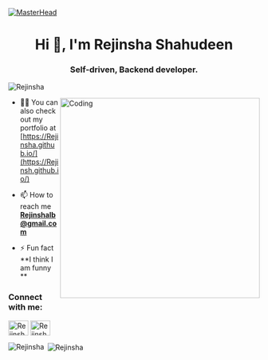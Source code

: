 [![MasterHead](https://ibb.co/GtTjQdB)](https://Rejinsha.github.io)
<h1 align="center">Hi 👋, I'm Rejinsha Shahudeen</h1>
<h3 align="center">Self-driven, Backend developer.</h3>

<p align="left"> <img src="https://komarev.com/ghpvc/?username=Rejinsha&label=Profile%20views&color=129e00&style=plastic" alt="Rejinsha" /> </p>
<img align="right" alt="Coding" width="400" src="https://static.vecteezy.com/system/resources/previews/000/677/514/non_2x/man-with-laptop-studying-or-working-concept.jpg">

- 👨‍💻 You can also check out my portfolio at [https://Rejinsha.github.io/](https://Rejinsh.github.io/)

- 📫 How to reach me **Rejinshalb@gmail.com**

- ⚡ Fun fact **I think I am funny **

<h3 align="left">Connect with me:</h3>
<p align="left">
<a href="https://www.linkedin.com/in/rejinsha-shahudeen" target="blank"><img align="center" src="https://cdn.jsdelivr.net/npm/simple-icons@3.0.1/icons/linkedin.svg" alt="Rejinsha" height="30" width="40" /></a>
<a href="https://www.instagram.com/rejinsha1" target="blank"><img align="center" src="https://cdn.jsdelivr.net/npm/simple-icons@3.0.1/icons/instagram.svg" alt="Rejinsha" height="30" width="40" /></a>
</p>

<p><img align="left" src="https://github-readme-stats.vercel.app/api/top-langs?username=Rejinsha&show_icons=true&locale=en&layout=compact" alt="Rejinsha" /></p>

<p>&nbsp;<img align="center" src="https://github-readme-stats.vercel.app/api?username=Rejinsha&show_icons=true&locale=en" alt="Rejinsha" /></p>





